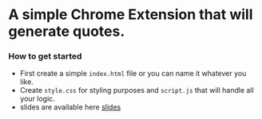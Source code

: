 # A simple Chrome Extension that will generate quotes.
 
### How to get started
- First create a simple `index.html` file or you can name it whatever you like.
- Create `style.css` for styling purposes and `script.js` that will handle all your logic.
- slides are available here [slides](https://slides.com/muhammad_o7/building-chrome-extensions)